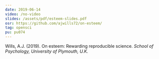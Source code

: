 ```yaml
---
date: 2019-06-14
video: /no-video
slides: /assets/pdf/esteem-slides.pdf
osr: https://github.com/ajwills72/on-esteem/
tag: opensci
pu: pu074
---
```


Wills, A.J. (2019). On esteem: Rewarding reproducible science. _School of Psychology, University of Plymouth, U.K._
